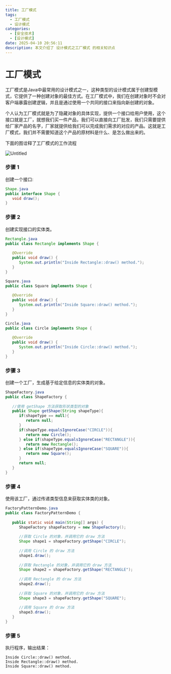 ```yaml
---
title: 工厂模式
tags:
  - 工厂模式
  - 设计模式
categories:
  - [安全技术]
  - [设计模式]
date: 2025-04-10 20:56:11
description: 本文介绍了 设计模式之工厂模式 的相关知识点
---
```

# 工厂模式

工厂模式是Java中最常用的设计模式之一，这种类型的设计模式属于创建型模式，它提供了一种创建对象的最佳方式。在工厂模式中，我们在创建对象时不会对客户端暴露创建逻辑，并且是通过使用一个共同的接口来指向新创建的对象。

个人认为工厂模式就是为了隐藏对象的具体实现，提供一个接口给用户使用，这个接口就是工厂，就想我们买一件产品，我们可以直接向工厂批发，我们只需要提供给厂家产品的名字，厂家就提供给我们可以完成我们需求的对应的产品。这就是工厂模式，我们并不需要知道这个产品的原材料是什么、是怎么做出来的。

下面的图诠释了工厂模式的工作流程

![Untitled](Untitled.png)

### **步骤 1**

创建一个接口:

```java
Shape.java
public interface Shape {
   void draw();
}
```

### **步骤 2**

创建实现接口的实体类。

```java
Rectangle.java
public class Rectangle implements Shape {
 
   @Override
   public void draw() {
      System.out.println("Inside Rectangle::draw() method.");
   }
}
```

```java
Square.java
public class Square implements Shape {
 
   @Override
   public void draw() {
      System.out.println("Inside Square::draw() method.");
   }
}
```

```java
Circle.java
public class Circle implements Shape {
 
   @Override
   public void draw() {
      System.out.println("Inside Circle::draw() method.");
   }
}
```

### **步骤 3**

创建一个工厂，生成基于给定信息的实体类的对象。

```java
ShapeFactory.java
public class ShapeFactory {
    
   //使用 getShape 方法获取形状类型的对象
   public Shape getShape(String shapeType){
      if(shapeType == null){
         return null;
      }        
      if(shapeType.equalsIgnoreCase("CIRCLE")){
         return new Circle();
      } else if(shapeType.equalsIgnoreCase("RECTANGLE")){
         return new Rectangle();
      } else if(shapeType.equalsIgnoreCase("SQUARE")){
         return new Square();
      }
      return null;
   }
}
```

### **步骤 4**

使用该工厂，通过传递类型信息来获取实体类的对象。

```java
FactoryPatternDemo.java
public class FactoryPatternDemo {
 
   public static void main(String[] args) {
      ShapeFactory shapeFactory = new ShapeFactory();
 
      //获取 Circle 的对象，并调用它的 draw 方法
      Shape shape1 = shapeFactory.getShape("CIRCLE");
 
      //调用 Circle 的 draw 方法
      shape1.draw();
 
      //获取 Rectangle 的对象，并调用它的 draw 方法
      Shape shape2 = shapeFactory.getShape("RECTANGLE");
 
      //调用 Rectangle 的 draw 方法
      shape2.draw();
 
      //获取 Square 的对象，并调用它的 draw 方法
      Shape shape3 = shapeFactory.getShape("SQUARE");
 
      //调用 Square 的 draw 方法
      shape3.draw();
   }
}
```

### **步骤 5**

执行程序，输出结果：

```
Inside Circle::draw() method.
Inside Rectangle::draw() method.
Inside Square::draw() method.
```